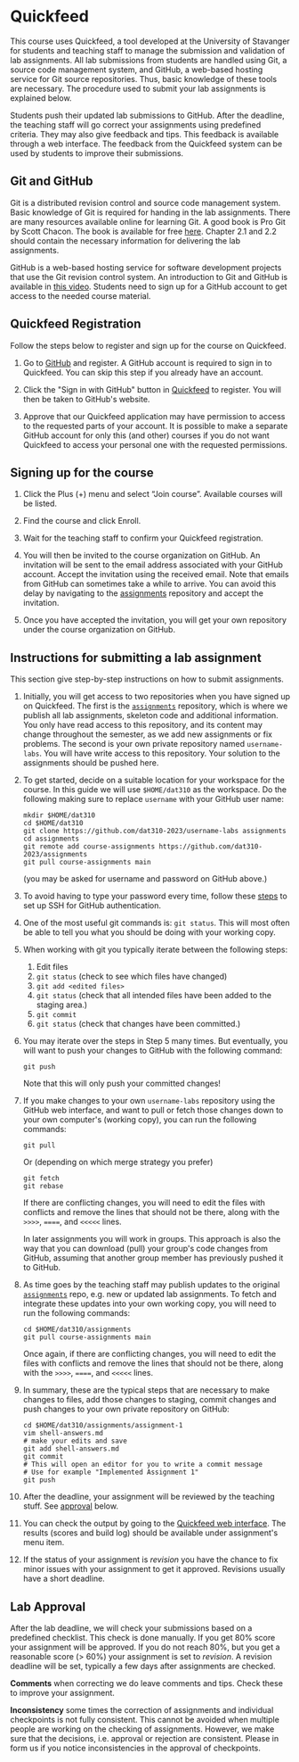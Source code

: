 # Quickfeed

This course uses Quickfeed, a tool developed at the University of Stavanger
for students and teaching staff to manage the submission and validation of
lab assignments. All lab submissions from students are handled using Git,
a source code management system, and GitHub, a web-based hosting service for
Git source repositories. Thus, basic knowledge of these tools are necessary.
The procedure used to submit your lab assignments is explained below.

Students push their updated lab submissions to GitHub. 
After the deadline, the teaching staff will go correct your assignments using predefined criteria. They may also give feedback and tips.
This feedback is available through a web interface. The feedback from the
Quickfeed system can be used by students to improve their submissions.


## Git and GitHub

Git is a distributed revision control and source code management system. Basic
knowledge of Git is required for handing in the lab assignments. There are many
resources available online for learning Git. A good book is Pro Git by Scott
Chacon. The book is available for free [here](https://git-scm.com/book).
Chapter 2.1 and 2.2 should contain the necessary information for delivering the
lab assignments.

GitHub is a web-based hosting service for software development projects that
use the Git revision control system. An introduction to Git and GitHub is
available in [this video](http://youtu.be/U8GBXvdmHT4). Students need to sign
up for a GitHub account to get access to the needed course material.

## Quickfeed Registration

Follow the steps below to register and sign up for the course on Quickfeed.

1. Go to [GitHub](http://github.com) and register. A GitHub account is required
   to sign in to Quickfeed. You can skip this step if you already have an
   account.

2. Click the "Sign in with GitHub" button in
   [Quickfeed](https://uis.itest.run) to register. You will then be
   taken to GitHub's website.

3. Approve that our Quickfeed application may have permission to access to the
   requested parts of your account. It is possible to make a separate GitHub
   account for only this (and other) courses if you do not want Quickfeed to
   access your personal one with the requested permissions.

## Signing up for the course

1. Click the Plus (+) menu and select “Join course”. Available courses will be listed.

2. Find the course and click Enroll.

3. Wait for the teaching staff to confirm your Quickfeed registration.

4. You will then be invited to the course organization on GitHub.
   An invitation will be sent to the email address associated with your GitHub account.
   Accept the invitation using the received email.
   Note that emails from GitHub can sometimes take a while to arrive.
   You can avoid this delay by navigating to the [assignments](https://github.com/dat320-2022/assignments)
   repository and accept the invitation.

5. Once you have accepted the invitation, you will get your own repository under the course organization on GitHub.

## Instructions for submitting a lab assignment

This section give step-by-step instructions on how to submit assignments.

1. Initially, you will get access to two repositories when you have signed up on Quickfeed.
   The first is the [`assignments`](https://github.com/dat310-2022/assignments)
   repository, which is where we publish all lab assignments, skeleton code
   and additional information.
   You only have read access to this repository, and its content may change
   throughout the semester, as we add new assignments or fix problems.
   The second is your own private repository named `username-labs`.
   You will have write access to this repository.
   Your solution to the assignments should be pushed here.

2. To get started, decide on a suitable location for your workspace for the course.
   In this guide we will use `$HOME/dat310` as the workspace. Do the following
   making sure to replace `username` with your GitHub user name:

   ```console
   mkdir $HOME/dat310
   cd $HOME/dat310
   git clone https://github.com/dat310-2023/username-labs assignments
   cd assignments
   git remote add course-assignments https://github.com/dat310-2023/assignments
   git pull course-assignments main
   ```

   (you may be asked for username and password on GitHub above.)

3. To avoid having to type your password every time, follow these
   [steps](github-ssh.md)
   to set up SSH for GitHub authentication.

4. One of the most useful git commands is: `git status`. This will most often
   be able to tell you what you should be doing with your working copy.

5. When working with git you typically iterate between the following steps:

    1. Edit files
    2. `git status` (check to see which files have changed)
    3. `git add <edited files>`
    4. `git status` (check that all intended files have been added to the staging area.)
    5. `git commit`
    6. `git status` (check that changes have been committed.)

6. You may iterate over the steps in Step 5 many times. But eventually,
   you will want to push your changes to GitHub with the following command:

   ```console
   git push
   ```

   Note that this will only push your committed changes!

7. If you make changes to your own `username-labs` repository using the GitHub
   web interface, and want to pull or fetch those changes down to your own
   computer's (working copy), you can run the following commands:

   ```console
   git pull
   ```

   Or (depending on which merge strategy you prefer)

   ```console
   git fetch
   git rebase
   ```

   If there are conflicting changes, you will need to edit the files
   with conflicts and remove the lines that should not be there, along with the
   `>>>>`, `====`, and `<<<<<` lines.

   In later assignments you will work in groups. This approach is also the way that
   you can download (pull) your group's code changes from GitHub, assuming that
   another group member has previously pushed it to GitHub.

8. As time goes by the teaching staff may publish updates to the
   original [`assignments`](https://github.com/dat310-2022/assignments) repo,
   e.g. new or updated lab assignments. To fetch and integrate these
   updates into your own working copy, you will need to run the following commands:

   ```console
   cd $HOME/dat310/assignments
   git pull course-assignments main
   ```

   Once again, if there are conflicting changes, you will need to edit the files
   with conflicts and remove the lines that should not be there, along with the
   `>>>>`, `====`, and `<<<<<` lines.

9. In summary, these are the typical steps that are necessary to make changes to
   files, add those changes to staging, commit changes and push changes to your
   own private repository on GitHub:

   ```console
   cd $HOME/dat310/assignments/assignment-1
   vim shell-answers.md
   # make your edits and save
   git add shell-answers.md
   git commit
   # This will open an editor for you to write a commit message
   # Use for example "Implemented Assignment 1"
   git push
   ```

10. After the deadline, your assignment will be reviewed by the teaching stuff. See [approval](#lab-approval) below.

11. You can check the output by going to the [Quickfeed web
    interface](http://uis.itest.run/). The results (scores and build log) should be
    available under assignment's menu item.

12. If the status of your assignment is *revision* you have the chance to fix minor issues with your assignment to get it approved. Revisions usually have a short deadline.

## Lab Approval

After the lab deadline, we will check your submissions based on a predefined checklist. This check is done manually.
If you get 80% score your assignment will be approved.
If you do not reach 80%, but you get a reasonable score (> 60%) your assignment is set to *revision*. A revision deadline will be set, typically a few days after assignments are checked.

**Comments** when correcting we do leave comments and tips. Check these to improve your assignment.

**Inconsistency** some times the correction of assignments and individual checkpoints is not fully consistent. This cannot be avoided when multiple people are working on the checking of assignments. 
However, we make sure that the decisions, i.e. approval or rejection are consistent. Please in form us if you notice inconsistencies in the approval of checkpoints.





